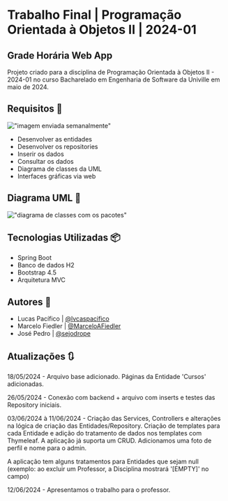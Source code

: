 
# Trabalho Final | Programação Orientada à Objetos II | 2024-01
## Grade Horária Web App

Projeto criado para a disciplina de Programação Orientada à Objetos II - 2024-01 no curso Bacharelado em Engenharia de Software da Univille em maio de 2024.

## Requisitos 📝

!["imagem enviada semanalmente"](https://i.ibb.co/wYPQYtR/image.png)

- Desenvolver as entidades
- Desenvolver os repositories
- Inserir os dados
- Consultar os dados
- Diagrama de classes da UML
- Interfaces gráficas via web

## Diagrama UML 📌

!["diagrama de classes com os pacotes"](https://i.ibb.co/Y3DD8Sr/imagem.jpg)

## Tecnologias Utilizadas 📦

- Spring Boot
- Banco de dados H2
- Bootstrap 4.5
- Arquitetura MVC

## Autores 👥

- Lucas Pacífico | [@lvcaspacifico](https://github.com/lvcaspacifico/)
- Marcelo Fiedler | [@MarceloAFiedler](https://github.com/MarceloAFiedler)
- José Pedro | [@sejodrope](https://github.com/sejodrope)


## Atualizações 🔃

18/05/2024 - Arquivo base adicionado. Páginas da Entidade 'Cursos' adicionadas.

26/05/2024 - Conexão com backend + arquivo com inserts e testes das Repository iniciais.

03/06/2024 à 11/06/2024 - Criação das Services, Controllers e alterações na lógica de criação das Entidades/Repository. Criação de templates para cada Entidade e adição do tratamento de dados nos templates com Thymeleaf. A aplicação já suporta um CRUD. Adicionamos uma foto de perfil e nome para o admin.

A aplicação tem alguns tratamentos para Entidades que sejam null (exemplo: ao excluir um Professor, a Disciplina mostrará '[EMPTY]' no campo)

12/06/2024 - Apresentamos o trabalho para o professor.

